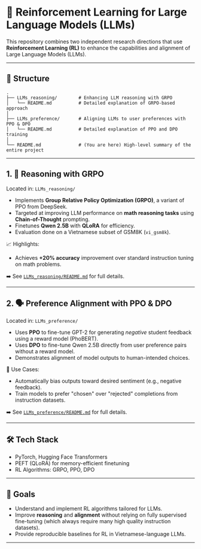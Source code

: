 # 🤖 Reinforcement Learning for Large Language Models (LLMs)

This repository combines two independent research directions that use **Reinforcement Learning (RL)** to enhance the capabilities and alignment of Large Language Models (LLMs).

---

## 🧠 Structure

```
.
├── LLMs_reasoning/        # Enhancing LLM reasoning with GRPO
│   └── README.md          # Detailed explanation of GRPO-based approach
│
├── LLMs_preference/       # Aligning LLMs to user preferences with PPO & DPO
│   └── README.md          # Detailed explanation of PPO and DPO training
│
└── README.md              # (You are here) High-level summary of the entire project
```

---

## 1. 🧮 Reasoning with GRPO

Located in: `LLMs_reasoning/`

- Implements **Group Relative Policy Optimization (GRPO)**, a variant of PPO from DeepSeek.
- Targeted at improving LLM performance on **math reasoning tasks** using **Chain-of-Thought** prompting.
- Finetunes **Qwen 2.5B** with **QLoRA** for efficiency.
- Evaluation done on a Vietnamese subset of GSM8K (`vi_gsm8k`).

📈 Highlights:
- Achieves **+20% accuracy** improvement over standard instruction tuning on math problems.

➡️ See [`LLMs_reasoning/README.md`](./LLMs_reasoning/README.md) for full details.

---

## 2. 🗣️ Preference Alignment with PPO & DPO

Located in: `LLMs_preference/`

- Uses **PPO** to fine-tune GPT-2 for generating *negative* student feedback using a reward model (PhoBERT).
- Uses **DPO** to fine-tune Qwen 2.5B directly from user preference pairs without a reward model.
- Demonstrates alignment of model outputs to human-intended choices.

📌 Use Cases:
- Automatically bias outputs toward desired sentiment (e.g., negative feedback).
- Train models to prefer "chosen" over "rejected" completions from instruction datasets.

➡️ See [`LLMs_preference/README.md`](./LLMs_preference/README.md) for full details.

---

## 🛠️ Tech Stack

- PyTorch, Hugging Face Transformers
- PEFT (QLoRA) for memory-efficient finetuning
- RL Algorithms: GRPO, PPO, DPO

---

## 🚀 Goals

- Understand and implement RL algorithms tailored for LLMs.
- Improve **reasoning** and **alignment** without relying on fully supervised fine-tuning (which always require many high quality instruction datasets).
- Provide reproducible baselines for RL in Vietnamese-language LLMs.

---


